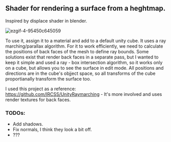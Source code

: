 ## Shader for rendering a surface from a heghtmap.

Inspired by displace shader in blender.

![ezgif-4-95450c645059](https://user-images.githubusercontent.com/44236259/120880035-b000aa80-c602-11eb-87fb-a2afbc7a8d09.gif)

To use it, assign it to a material and add to a default unity cube. It uses a ray marching/parallax algorithm. For it to work efficiently, we need to calculate the positions of back faces of the mesh to define ray bounds. Some solutions exist that render back faces in a separate pass, but I wanted to keep it simple and used a ray - box intersection algorithm, so it works only on a cube, but allows you to see the surface in edit mode. 
All positions and directions are in the cube's objject space, so all transforms of the cube proportianally transform the surface too.

I used this project as a reference: https://github.com/IRCSS/UnityRaymarching - It's more involved and uses render textures for back faces.

### TODOs: 
 - Add shadows.
 - Fix normals, I think they look a bit off.
 - ???
